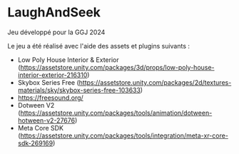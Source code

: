 # LaughAndSeek
Jeu développé pour la GGJ 2024

Le jeu a été réalisé avec l'aide des assets et plugins suivants :
- Low Poly House Interior & Exterior (https://assetstore.unity.com/packages/3d/props/low-poly-house-interior-exterior-216310)
- Skybox Series Free (https://assetstore.unity.com/packages/2d/textures-materials/sky/skybox-series-free-103633)
- https://freesound.org/
- Dotween V2 (https://assetstore.unity.com/packages/tools/animation/dotween-hotween-v2-27676)
- Meta Core SDK (https://assetstore.unity.com/packages/tools/integration/meta-xr-core-sdk-269169)
